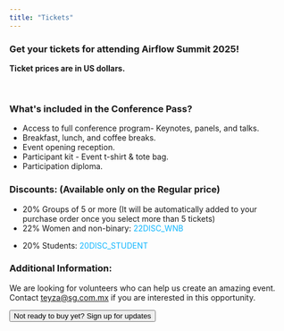 ```yaml
---
title: "Tickets"
---
```


### Get your tickets for attending Airflow Summit 2025!


<script src="https://js.tito.io/v2/with/ga4,hits" async></script>
<tito-widget event="airflowsummit/2025"></tito-widget>

****Ticket prices are in US dollars.****

<br>

### What's included in the Conference Pass?

- Access to full conference program- Keynotes, panels, and talks. 
- Breakfast, lunch, and coffee breaks.
- Event opening reception.
- Participant kit - Event t-shirt & tote bag.
- Participation diploma. 

### Discounts: (Available only on the Regular price)

<ul>

 <li> 20% Groups of 5 or more (It will be automatically added to your purchase order once you select more than 5 tickets)</li>
 <li> 22% Women and non-binary: <a style="color: #0eb6ff">22DISC_WNB</a></li>
 <li> <p>20% Students: <a style="color: #0eb6ff">20DISC_STUDENT</a></li>

</ul>

### Additional Information:

We are looking for volunteers who can help us create an amazing event. Contact teyza@sg.com.mx if you are interested in this opportunity. 


<div class="text-center">
<button data-tf-popup="PrHqp115" data-tf-opacity="100" data-tf-size="100" data-tf-iframe-props="title=Airflow Summit 2025 - Interested" data-tf-transitive-search-params data-tf-medium="snippet" data-tf-hidden="utm_source=,utm_medium=,utm_campaign=" class="btn my-3 btn-rounded btn-primary hero-button">Not ready to buy yet? Sign up for updates</button><script src="//embed.typeform.com/next/embed.js"></script>
</div>
 

         
